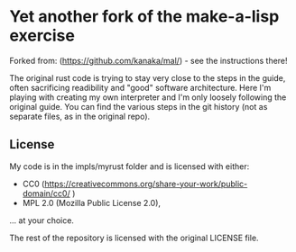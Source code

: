 # Yet another fork of the make-a-lisp exercise
Forked from: (https://github.com/kanaka/mal/) - see the instructions there! 

The original rust code is trying to stay very close to the steps in the guide, often sacrificing readibility and "good" software architecture.
Here I'm playing with creating my own interpreter and I'm only loosely following the original guide.
You can find the various steps in the git history (not as separate files, as in the original repo).

## License
My code is in the impls/myrust folder and is licensed with either:
- CC0 (https://creativecommons.org/share-your-work/public-domain/cc0/ )
- MPL 2.0 (Mozilla Public License 2.0),

... at your choice.

The rest of the repository is licensed with the original LICENSE file.
